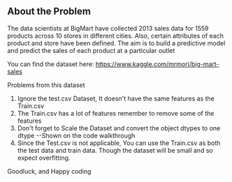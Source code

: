 ## About the Problem
The data scientists at BigMart have collected 2013 sales data for 1559 products across 10 stores in different cities. Also, certain attributes of each product and store have been defined. The aim is to build a predictive model and predict the sales of each product at a particular outlet

You can find the dataset here: https://www.kaggle.com/mrmorj/big-mart-sales

Problems from this dataset
1. Ignore the test.csv Dataset, It doesn't have the same features as the Train.csv
2. The Train.csv has a lot of features remember to remove some of the features
3. Don't forget to Scale the Dataset and convert the object dtypes to one dtype --Shown on the code walkthrough
4. Since the Test.csv is not applicable, You can use the Train.csv as both the test data and train data. Though the dataset will be small and so expect overfitting.

Goodluck, and Happy coding 
